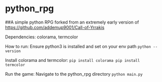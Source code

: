 # python_rpg
##A simple python RPG forked from an extremely early version of https://github.com/addemup9001/Call-of-Yrrakis

Dependencies: colorama, termcolor

How to run:
  Ensure python3 is installed and set on your env path
  `python --version`

  Install colorama and termcolor:
  `pip install colorama
  pip install termcolor`
  
  Run the game:
  Navigate to the python_rpg directory
  `python main.py`

